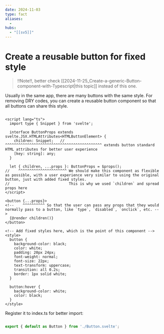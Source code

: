 ```yaml
---
date: 2024-11-03
type: fact
aliases:
  -
hubs:
  - "[[sv5]]"
---
```


# Create a reusable button for fixed style

> !!Note!!, better check [[2024-11-25_Create-a-generic-Button-component-with-Typescript|this topic]] instead of this one.

Usually in the same app, there are many buttons with the same style. For removing DRY codes, you can create a reusable button component so that all buttons can share this style.

```svelte src/lib/components/Button.svelte 

<script lang="ts">
  import type { Snippet } from 'svelte';

  interface ButtonProps extends svelte.JSX.HTMLAttributes<HTMLButtonElement> {
    children: Snippet;   //     ^^^^^^^^^^^^^^^^^^^^^^^^^^^^^^^^^^^^^^^^^^^^ extends button standard HTML attributes for better user experience
    [key: string]: any;
  }

  let { children, ...props }: ButtonProps = $props();
//    ^^^^^^^^^^^^^^^^^^^^^^ We should make this component as flexible as possible, with a user experience very similar to using the original button, just with added fixed styles.
//                           This is why we used `children` and spread props here
</script>

<button {...props}>
<!--    ^^^^^^^^^^ So that the user can pass any props that they would normally pass to a button, like `type`, `disabled`, `onclick`, etc. -->
  {@render children()}
</button>

<!-- Add fixed styles here, which is the point of this component -->
<style>
  button {
    background-color: black;
    color: white;
    padding: 20px 24px;
    font-weight: normal;
    font-size: 22px;
    text-transform: uppercase;
    transition: all 0.2s;
    border: 1px solid white;
  }

  button:hover {
    background-color: white;
    color: black;
  }
</style>

```

Register it to index.ts for better import:

```ts src/lib/components/index.ts

export { default as Button } from './Button.svelte';

```
